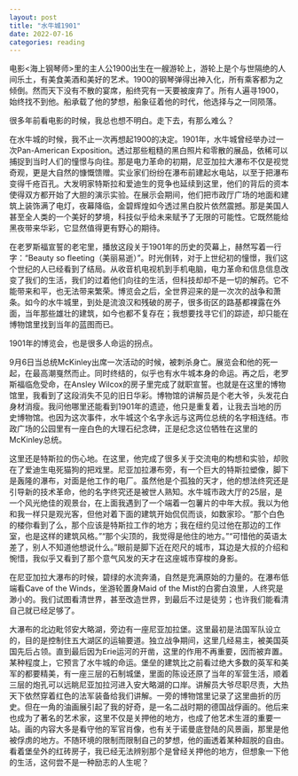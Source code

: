 ```yaml
---
layout: post
title: "水牛城1901"
date: 2022-07-16
categories: reading
---
```


电影<海上钢琴师>里的主人公1900出生在一艘游轮上，游轮上是个与世隔绝的人间乐土，有美食美酒和美好的艺术。1900的钢琴弹得出神入化，所有乘客都为之倾倒。然而天下没有不散的宴席，船终究有一天要被废弃了。所有人遍寻1900，始终找不到他。船承载了他的梦想，船象征着他的时代，他选择与之一同陨落。

很多年前看电影的时候，我总也想不明白。走下去，有那么难么？

在水牛城的时候，我不止一次再想起1900的决定。1901年，水牛城曾经举办过一次Pan-American Exposition。透过那些粗糙的黑白照片和零散的展品，依稀可以捕捉到当时人们的憧憬与向往。那是电力革命的初期，尼亚加拉大瀑布不仅是视觉奇观，更是大自然的慷慨馈赠。实业家们纷纷在瀑布前建起水电站，以至于把瀑布变得千疮百孔。大发明家特斯拉和爱迪生的竞争也延续到这里，他们的背后的资本使得双方都开始了大胆的演示实验。在展示会期间，他们把市政厅广场的地面和建筑上装饰满了电灯，夜幕降临，金碧辉煌如今透过黑白胶片依然震撼。那是美国人甚至全人类的一个美好的梦境，科技似乎给未来赋予了无限的可能性。它既然能给黑夜带来华彩，它显然值得更有野心的期待。

在老罗斯福宣誓的老宅里，播放这段关于1901年的历史的荧幕上，赫然写着一行字：“Beauty so fleeting（美丽易逝）”。时光倒转，对于上世纪初的憧憬，我们这个世纪的人已经看到了结局。从收音机电视机到手机电脑，电力革命和信息信息改变了我们的生活，我们的过着他们向往的生活，但科技却却不是一切的解药。它不能带来和平，也无法带来繁荣。博览会之后，全世界迎来的是一次次的战争和萧条。如今的水牛城里，到处是流浪汉和残破的房子，很多街区的路基都裸露在外面，当年那些雄壮的建筑，如今也都不复存在；我想要找寻它们的踪迹，却只能在博物馆里找到当年的蓝图而已。

1901年的博览会，也是很多人命运的拐点。

9月6日当总统McKinley出席一次活动的时候，被刺杀身亡。展览会和他的死一起，在最高潮戛然而止。同时终结的，似乎也有水牛城本身的命运。再之后，老罗斯福临危受命，在Ansley Wilcox的房子里完成了就职宣誓。也就是在这里的博物馆里，我看到了这段消失不见的旧日华彩。博物馆的讲解员是个老大爷，头发花白身材消瘦。我问他哪里还能看到1901年的遗迹，他只是重复着，让我去当地的历史博物馆。也因为这次事件，水牛城这个名字永远与这两位总统的名字相连结。市政广场的公园里有一座白色的大理石纪念碑，正是纪念这位牺牲在这里的McKinley总统。

这里还是特斯拉的伤心地。在这里，他完成了很多关于交流电的构想和实验，却败在了爱迪生电死猫狗的把戏里。尼亚加拉瀑布旁，有一个巨大的特斯拉塑像，脚下是轰隆的瀑布，对面是他工作的电厂。虽然他是个孤独的天才，他的想法终究还是引导新的技术革命，他的名字终究还是被世人熟知。水牛城市政大厅的25层，是一个风光绝佳的观景台，在上面我遇到了一个端着一包薯片的中年大叔。我以为他和我一样只是观光客，但他对着下面的建筑开始侃侃而谈，如数家珍。“那个白色的楼你看到了么，那个应该是特斯拉工作的地方；我在纽约见过他在那边的工作室，也是这样的建筑风格。”“那个尖顶的，我觉得是他住的地方。”“可惜他的英语太差了，别人不知道他想说什么。”眼前是脚下近在咫尺的城市，耳边是大叔的介绍和惋惜，我似乎又看到了那个意气风发的天才在这座城市穿梭的身影。

在尼亚加拉大瀑布的时候，碧绿的水流奔涌，自然是充满原始的力量的。在瀑布低端看Cave of the Winds，坐游轮置身Maid of the Mist的白雾白浪里，人终究是渺小的。我们试图看清世界，甚至改造世界，到最后不过是徒劳；也许我们能看清自己就已经足够了。

大瀑布的北边毗邻安大略湖，旁边有一座尼亚加拉堡。这里最初是法国军队设立的，目的是控制住五大湖区的运输要道。独立战争期间，这里几经易主，被美国英国先后占领。直到最后因为Erie运河的开凿，这里的作用不再重要，因而被弃置。某种程度上，它预言了水牛城的命运。堡垒的建筑比之前看过绝大多数的英军和美军的都要精美，有一座三层的石制城堡，里面的陈设还原了当年的军营生活，顺着三层的炮孔可以远眺尼亚加拉河进入安大略湖的口岸。讲解员大爷尽职尽责，大热天下依然穿着红色的法军装备给我们讲解。一旁的博物馆里记录了这里曲折的历史。但在一角的油画展引起了我的好奇，是一名二战时期的德国战俘画的。他后来也成为了著名的艺术家，这里不仅是关押他的地方，也成了他艺术生涯的重要一站。画的内容大多是看守他的军官肖像，也有关于诺曼底登陆的风景画，那里是他被俘虏的地方。不随环境的限制而限制自己的梦想，他的画透着某种超脱的自由。看着堡垒外的红砖房子，我已经无法辨别那个是曾经关押他的地方，但想象一下他的生活，这何尝不是一种励志的人生呢？


